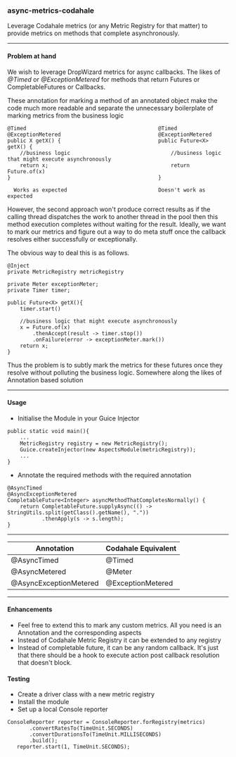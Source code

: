 ### async-metrics-codahale
Leverage Codahale metrics (or any Metric Registry for that matter) to provide metrics on methods that complete asynchronously.

---
#### Problem at hand
We wish to leverage DropWizard metrics for async callbacks. The likes of *@Timed* or *@ExceptionMetered* for methods that return Futures or CompletableFutures or Callbacks.

These annotation for marking a method of an annotated object make the code much more readable and separate the unnecessary boilerplate of marking metrics from the business logic

```
@Timed                                          @Timed
@ExceptionMetered                               @ExceptionMetered                              
public X getX() {                               public Future<X> getX() {
    //business logic                                //business logic that might execute asynchronously
    return x;                                       return Future.of(x)        
}                                               }
     
  Works as expected                             Doesn't work as expected
```

However, the second approach won't produce correct results as if the calling thread dispatches the work to another thread in the pool then this method execution completes without waiting for the result. Ideally, we want to mark our metrics and figure out a way to do meta stuff once the callback resolves either successfully or exceptionally.

The obvious way to deal this is as follows.

```
@Inject
private MetricRegistry metricRegistry
 
private Meter exceptionMeter;
private Timer timer;
 
public Future<X> getX(){
    timer.start()
 
    //business logic that might execute asynchronously
    x = Future.of(x)
        .thenAccept(result -> timer.stop())
        .onFailure(error -> exceptionMeter.mark())
    return x;
}
```

Thus the problem is to subtly mark the metrics for these futures once they resolve without polluting the business logic. Somewhere along the likes of Annotation based solution

---

#### Usage

- Initialise the Module in your Guice Injector

```
public static void main(){
    ...
    MetricRegistry registry = new MetricRegistry();
    Guice.createInjector(new AspectsModule(metricRegistry));
    ...
}
```

- Annotate the required methods with the required annotation

```
@AsyncTimed
@AsyncExceptionMetered
CompletableFuture<Integer> asyncMethodThatCompletesNormally() {
    return CompletableFuture.supplyAsync(() -> StringUtils.split(getClass().getName(), "."))
           .thenApply(s -> s.length);
}
```
---

| Annotation | Codahale Equivalent |
| ------------- | ------------- |
| @AsyncTimed |  @Timed |
| @AsyncMetered | @Meter |
| @AsyncExceptionMetered | @ExceptionMetered |

---

#### Enhancements
- Feel free to extend this to mark any custom metrics. All you need is an Annotation and the corresponding aspects
- Instead of Codahale Metric Registry it can be extended to any registry
- Instead of completable future, it can be any random callback. It's just that there should be a hook to execute action post callback resolution that doesn't block.


#### Testing
- Create a driver class with a new metric registry
- Install the module
- Set up a local Console reporter
```
ConsoleReporter reporter = ConsoleReporter.forRegistry(metrics)
       .convertRatesTo(TimeUnit.SECONDS)
       .convertDurationsTo(TimeUnit.MILLISECONDS)
       .build();
   reporter.start(1, TimeUnit.SECONDS);
```










